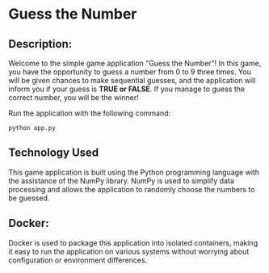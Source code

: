 # **Guess the Number**

## **Description:**
Welcome to the simple game application "Guess the Number"! In this game, you have the opportunity to guess a number from 0 to 9 three times. You will be given chances to make sequential guesses, and the application will inform you if your guess is **TRUE or FALSE**. If you manage to guess the correct number, you will be the winner!

Run the application with the following command:
```
python app.py
```

## **Technology Used**
This game application is built using the Python programming language with the assistance of the NumPy library. NumPy is used to simplify data processing and allows the application to randomly choose the numbers to be guessed.

## **Docker:**
Docker is used to package this application into isolated containers, making it easy to run the application on various systems without worrying about configuration or environment differences.
